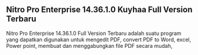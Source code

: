 ## Nitro Pro Enterprise 14.36.1.0 Kuyhaa Full Version Terbaru

Nitro Pro Enterprise 14.36.1.0 Full Version Terbaru adalah suatu program yang dapatkan digunakan untuk mengedit PDF, convert PDF to Word, excel, Power point, membuat dan menggabungkan file PDF secara mudah,
